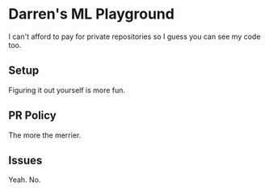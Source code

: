 # Darren's ML Playground

I can't afford to pay for private repositories so I guess you can see my code too.

## Setup

Figuring it out yourself is more fun.

## PR Policy

The more the merrier.

## Issues

Yeah. No.
